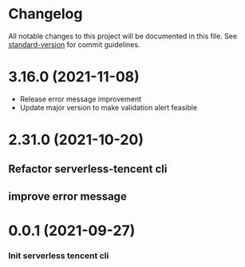 # Changelog

All notable changes to this project will be documented in this file. See [standard-version](https://github.com/conventional-changelog/standard-version) for commit guidelines.

# 3.16.0 (2021-11-08)

- Release error message improvement
- Update major version to make validation alert feasible

# 2.31.0 (2021-10-20)

## Refactor serverless-tencent cli

## improve error message

# 0.0.1 (2021-09-27)

### Init serverless tencent cli
